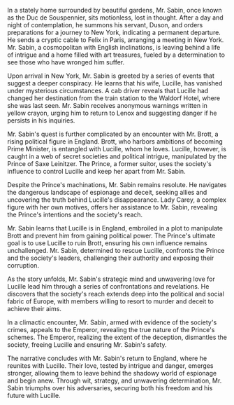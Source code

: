 In a stately home surrounded by beautiful gardens, Mr. Sabin, once known as the Duc de Souspennier, sits motionless, lost in thought. After a day and night of contemplation, he summons his servant, Duson, and orders preparations for a journey to New York, indicating a permanent departure. He sends a cryptic cable to Felix in Paris, arranging a meeting in New York. Mr. Sabin, a cosmopolitan with English inclinations, is leaving behind a life of intrigue and a home filled with art treasures, fueled by a determination to see those who have wronged him suffer.

Upon arrival in New York, Mr. Sabin is greeted by a series of events that suggest a deeper conspiracy. He learns that his wife, Lucille, has vanished under mysterious circumstances. A cab driver reveals that Lucille had changed her destination from the train station to the Waldorf Hotel, where she was last seen. Mr. Sabin receives anonymous warnings written in yellow crayon, urging him to return to Lenox and suggesting danger if he persists in his inquiries.

Mr. Sabin's quest is further complicated by an encounter with Mr. Brott, a rising political figure in England. Brott, who harbors ambitions of becoming Prime Minister, is entangled with Lucille, whom he loves. Lucille, however, is caught in a web of secret societies and political intrigue, manipulated by the Prince of Saxe Leinitzer. The Prince, a former suitor, uses the society's influence to control Lucille and keep her apart from Mr. Sabin.

Despite the Prince's machinations, Mr. Sabin remains resolute. He navigates the dangerous landscape of espionage and deceit, seeking allies and uncovering the truth behind Lucille's disappearance. Lady Carey, a complex figure with her own motives, offers her assistance to Mr. Sabin, revealing the Prince's intentions and the society's reach.

Mr. Sabin learns that Lucille is in England, embroiled in a plot to manipulate Brott and prevent him from gaining political power. The Prince's ultimate goal is to use Lucille to ruin Brott, ensuring his own influence remains unchallenged. Mr. Sabin, determined to rescue Lucille, confronts the Prince and the society's leaders, challenging their authority and exposing their corruption.

As the story unfolds, Mr. Sabin's strategic mind and unwavering love for Lucille lead him through a series of confrontations and revelations. He discovers that the society's reach extends deep into the political and social fabric of Europe, with members willing to resort to murder and deceit to achieve their aims.

In a climactic encounter, Mr. Sabin, armed with evidence of the society's crimes, appeals to the Emperor, revealing the true nature of the Prince's schemes. The Emperor, realizing the extent of the deception, dismantles the society, freeing Lucille and ensuring Mr. Sabin's safety.

The narrative concludes with Mr. Sabin's return to England, where he reunites with Lucille. Their love, tested by intrigue and danger, emerges stronger, allowing them to leave behind the shadowy world of espionage and begin anew. Through wit, strategy, and unwavering determination, Mr. Sabin triumphs over his adversaries, securing both his freedom and his future with Lucille.